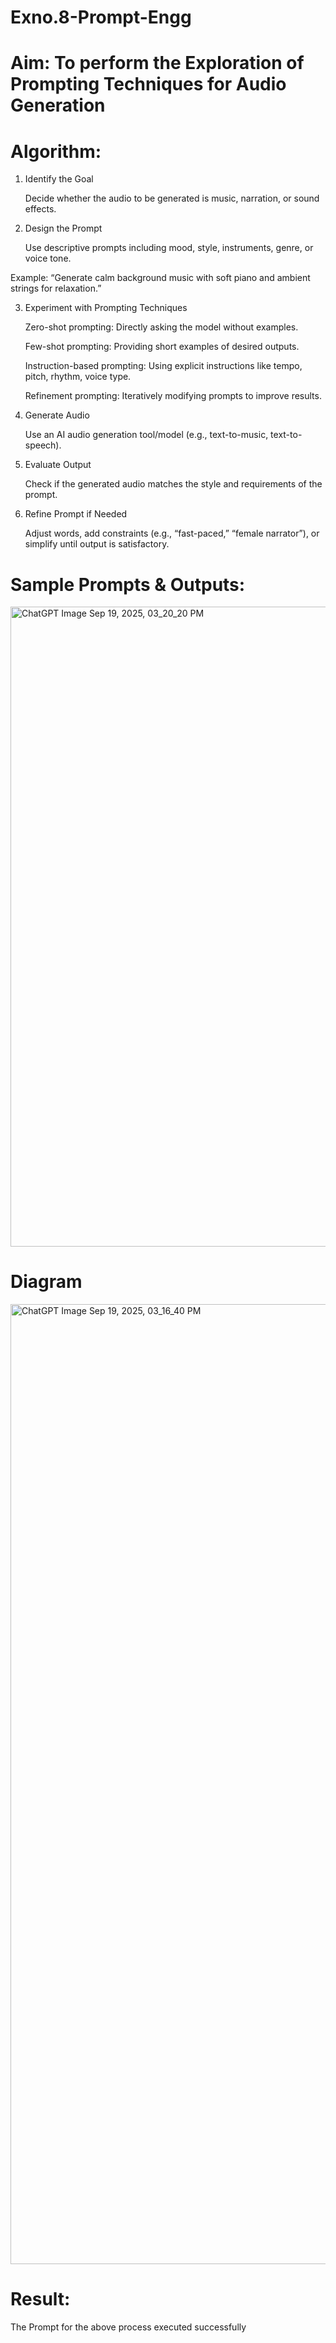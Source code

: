 # Exno.8-Prompt-Engg

# Aim: To perform the Exploration of Prompting Techniques for Audio Generation

# Algorithm:
1. Identify the Goal

    Decide whether the audio to be generated is music, narration, or sound effects.

2. Design the Prompt

    Use descriptive prompts including mood, style, instruments, genre, or voice tone.

Example: “Generate calm background music with soft piano and ambient strings for relaxation.”

3. Experiment with Prompting Techniques

    Zero-shot prompting: Directly asking the model without examples.

    Few-shot prompting: Providing short examples of desired outputs.

    Instruction-based prompting: Using explicit instructions like tempo, pitch, rhythm, voice type.

    Refinement prompting: Iteratively modifying prompts to improve results.

4. Generate Audio

    Use an AI audio generation tool/model (e.g., text-to-music, text-to-speech).

5. Evaluate Output

    Check if the generated audio matches the style and requirements of the prompt.

6. Refine Prompt if Needed

    Adjust words, add constraints (e.g., “fast-paced,” “female narrator”), or simplify until output is satisfactory.

# Sample Prompts & Outputs:
<img width="1536" height="1024" alt="ChatGPT Image Sep 19, 2025, 03_20_20 PM" src="https://github.com/user-attachments/assets/ae13009d-70ec-4137-af74-ab96a80a5a4b" />


# Diagram
<img width="1024" height="1536" alt="ChatGPT Image Sep 19, 2025, 03_16_40 PM" src="https://github.com/user-attachments/assets/62f3f1c5-0c6b-46e8-b424-aa4d1af9cbe7" />


# Result: 
The Prompt for the above process executed successfully
